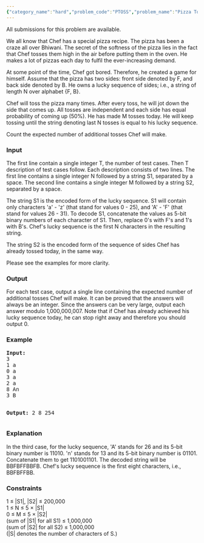 ```yaml
---
{"category_name":"hard","problem_code":"PTOSS","problem_name":"Pizza Tossing","languages_supported":{"0":"ADA","1":"ASM","2":"BASH","3":"BF","4":"C","5":"C99 strict","6":"CAML","7":"CLOJ","8":"CLPS","9":"CPP 4.3.2","10":"CPP 4.9.2","11":"CPP14","12":"CS2","13":"D","14":"ERL","15":"FORT","16":"FS","17":"GO","18":"HASK","19":"ICK","20":"ICON","21":"JAVA","22":"JS","23":"LISP clisp","24":"LISP sbcl","25":"LUA","26":"NEM","27":"NICE","28":"NODEJS","29":"PAS fpc","30":"PAS gpc","31":"PERL","32":"PERL6","33":"PHP","34":"PIKE","35":"PRLG","36":"PYTH","37":"PYTH 3.4","38":"RUBY","39":"SCALA","40":"SCM guile","41":"SCM qobi","42":"ST","43":"TCL","44":"TEXT","45":"WSPC"},"max_timelimit":3,"source_sizelimit":50000,"problem_author":"yellow_agony","problem_tester":"gamabunta","date_added":"9-03-2012","tags":{"0":"cook26","1":"kmp","2":"medium","3":"yellow_agony"},"editorial_url":"http://discuss.codechef.com/problems/PTOSS","time":{"view_start_date":1348428165,"submit_start_date":1348428165,"visible_start_date":1348427700,"end_date":1735669800},"layout":"problem"}
---
```

<span class="solution-visible-txt">All submissions for this problem are available.</span><p>We all know that Chef has a special pizza recipe. The pizza has been a craze all over Bhiwani. The secret of the softness of the pizza lies in the fact that Chef tosses them high in the air before putting them in the oven. He makes a lot of pizzas each day to fulfil the ever-increasing demand.</p>

<p>At some point of the time, Chef got bored. Therefore, he created a game for himself. Assume that the pizza has two sides: front side denoted by F, and back side denoted by B. He owns a lucky sequence of sides; i.e., a string of length N over alphabet {F, B}.</p>

<p>Chef will toss the pizza many times. After every toss, he will jot down the side that comes up. All tosses are independent and each side has equal probability of coming up (50%). He has made M tosses today. He will keep tossing until the string denoting last N tosses is equal to his lucky sequence.</p>

<p>Count the expected number of additional tosses Chef will make.</p>

<h3>Input</h3>
<p>The first line contain a single integer T, the number of test cases. Then T description of test cases follow. Each description consists of two lines. The first line contains a single integer N followed by a string S1, separated by a space. The second line contains a single integer M followed by a string S2, separated by a space.</p>

<p>The string S1 is the encoded form of the lucky sequence. S1 will contain only characters 'a' - 'z' (that stand for values 0 - 25), and 'A' - 'F' (that stand for values 26 - 31). To decode S1, concatenate the values as 5-bit binary numbers of each character of S1. Then, replace 0's with F's and 1's with B's. Chef's lucky sequence is the first N characters in the resulting string.</p>

<p>The string S2 is the encoded form of the sequence of sides Chef has already tossed today, in the same way.</p>

<p>Please see the examples for more clarity.</p>

<h3>Output</h3>
<p>For each test case, output a single line containing the expected number of additional tosses Chef will make. It can be proved that the answers will always be an integer. Since the answers can be very large, output each answer modulo 1,000,000,007. Note that if Chef has already achieved his lucky sequence today, he can stop right away and therefore you should output 0.</p>

<h3>Example</h3>
<pre>
<b>Input:</b>
3
1 a
0 a
3 a
2 a
8 An
3 B

<b>Output:</b>
2
8
254
</pre>

<h3>Explanation</h3>
<p>In the third case, for the lucky sequence, 'A' stands for 26 and its 5-bit binary number is 11010. 'n' stands for 13 and its 5-bit binary number is 01101. Concatenate them to get 1101001101. The decoded string will be BBFBFFBBFB. Chef's lucky sequence is the first eight characters, i.e., BBFBFFBB.</p>

<h3>Constraints</h3>
<p>
1 ≤ |S1|, |S2| ≤ 200,000<br />
1 ≤ N ≤ 5 × |S1|<br />
0 ≤ M ≤ 5 × |S2|<br />
(sum of |S1| for all S1) ≤ 1,000,000<br />
(sum of |S2| for all S2) ≤ 1,000,000<br />
(|S| denotes the number of characters of S.)
</p>